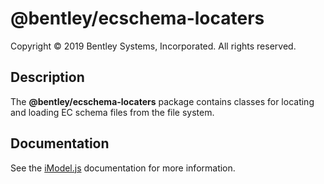 # @bentley/ecschema-locaters

Copyright © 2019 Bentley Systems, Incorporated. All rights reserved.

## Description

The __@bentley/ecschema-locaters__ package contains classes for locating and loading EC schema files from the file system.

## Documentation

See the [iModel.js](https://www.imodeljs.org) documentation for more information.
